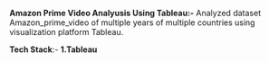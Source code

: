 **Amazon Prime Video Analyusis Using Tableau:-**
Analyzed dataset Amazon_prime_video of multiple years  of multiple countries using visualization platform Tableau.

 **Tech Stack**:-
 **1.Tableau**
 
